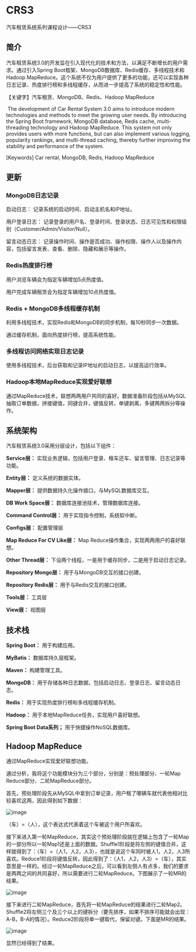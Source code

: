 # CRS3

汽车租赁系统系列课程设计——CRS3

## 简介

​		汽车租赁系统3.0的开发旨在引入现代化的技术和方法，以满足不断增长的用户需求。通过引入Spring Boot框架、MongoDB数据库、Redis缓存、多线程技术和Hadoop MapReduce。这个系统不仅为用户提供了更多的功能，还可以实现各种日志记录、热度排行榜和多线程缓存，从而进一步提高了系统的稳定性和性能。

【关键字】汽车租赁、MongoDB、Redis、Hadoop MapReduce

​		The development of Car Rental System 3.0 aims to introduce modern technologies and methods to meet the growing user needs. By introducing the Spring Boot framework, MongoDB database, Redis cache, multi-threading technology and Hadoop MapReduce. This system not only provides users with more functions, but can also implement various logging, popularity rankings, and multi-thread caching, thereby further improving the stability and performance of the system.

[Keywords] Car rental, MongoDB, Redis, Hadoop MapReduce

## 更新

### MongoDB日志记录

启动日志： 记录系统的启动时间、启动主机名和IP地址。

用户登录日志： 记录登录的用户名、登录时间、登录状态、日志可见性和权限级别（Customer/Admin/Visitor/Null）。

留言动态日志： 记录操作时间、操作是否成功、操作权限、操作人以及操作内容，包括留言发表、查看、删除、隐藏和展示等操作。

### Redis热度排行榜

用户浏览车辆会为指定车辆增加5点热度值。

用户完成车辆租赁会为指定车辆增加10点热度值。

### Redis + MongoDB多线程缓存机制

利用多线程技术，实现Redis和MongoDB的同步机制，每10秒同步一次数据。

通过缓存机制，面向热度排行榜，提高系统性能。

### 多线程访问网络实现日志记录

使用多线程技术，后台获取和记录IP地址的启动日志，以提高运行效率。

### Hadoop本地MapReduce实现爱好联想

通过MapReduce技术，联想两两用户共同的喜好。数据准备阶段包括从MySQL抽取订单数据，拼接键值，同键合并，键值反转，单键剥离，多键两两拆分等操作。

## 系统架构

汽车租赁系统3.0采用分层设计，包括以下组件：

**Service层：** 实现业务逻辑，包括用户登录、租车还车、留言管理、日志记录等功能。

**Entity层：** 定义系统的数据实体。

**Mapper层：** 提供数据持久化操作接口，与MySQL数据库交互。

**DB Work Space层：** 数据库连接池技术，管理数据库连接。

**Command Control层：** 用于实现指令控制，系统软中断。

**Configs层：** 配置管理层

**Map Reduce For CV Like层：** Map Reduce操作集合，实现两两用户的喜好联想。

**Other Thread层：** 下设两个线程，一是用于缓存同步，二是用于启动日志记录。

**Repository Mongo层：** 用于与MongoDB交互的接口创建。

**Repository Redis层：** 用于与Redis交互的接口创建。

**Tools层：** 工具层

**View层：** 视图层

## 技术栈

**Spring Boot：** 用于构建应用。

**MyBatis：** 数据库持久层框架。

**Maven：** 构建管理工具。

**MongoDB：**  用于存储各种日志数据，包括启动日志、登录日志、留言动态日志。

**Redis：** 用于实现热度排行榜和多线程缓存机制。

**Hadoop：** 用于本地MapReduce任务，实现用户喜好联想。

**Spring Boot Data系列；** 用于快捷操作NoSQL数据库。


## Hadoop MapReduce

通过MapReduce实现爱好联想功能。

  通过分析，我将这个功能模块分为三个部分，分别是：预处理部分、一轮Map Reduce部分、二轮MapReduce部分。

  首先，预处理阶段先从MySQL中拿到订单记录，用户租了哪辆车就代表他相对比较喜欢这两，因此得到如下数据：
  
![image](https://github.com/735690757/CRS3/assets/51825900/134b8d8e-5120-42fa-bb0c-1ca4a896d4c5)

  （车）=（人），这个表达式代表着这个车被这个用户所喜欢。

  接下来进入第一轮MapReduce，其实这个预处理阶段就在逻辑上包含了一轮Map的一部分所以一轮Map1还是上面的数据。Shuffle1阶段是将左侧的键值合并，这样就得到了：（车）=（人1，人2，人3），也就是说这个车同时被人1，人2，人3所喜欢。Reduce1阶段将键值反转，因此得到了：（人1，人2，人3）=（车），其实意思是一样的。经过一轮MapReduce之后，可以看到左侧人有点多，我们的要求是两两之间的共同喜好，所以需要进行二轮MapReduce。下图展示了一轮MR的结果。

![image](https://github.com/735690757/CRS3/assets/51825900/3a57d815-83f7-4642-9a8b-b0c735cc79ae)


  接下来进行二轮MapReduce，首先将一轮MapReduce的结果进行二轮Map2。Shuffle2将左侧三个及三个以上的键拆分（要先排序，如果不排序可能就会出现：A-B，B-A的情况）。Reduce2阶段将单一键取代，保留对键。下面是MR的结果。

![image](https://github.com/735690757/CRS3/assets/51825900/46ecd2fb-a4a4-4395-9058-896d3d2799fe)


  显然已经得到了结果。
